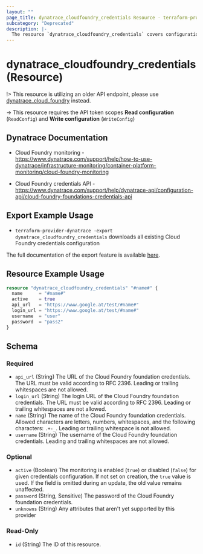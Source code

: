 ```yaml
---
layout: ""
page_title: dynatrace_cloudfoundry_credentials Resource - terraform-provider-dynatrace"
subcategory: "Deprecated"
description: |-
  The resource `dynatrace_cloudfoundry_credentials` covers configuration for Cloud Foundry credentials
---
```


# dynatrace_cloudfoundry_credentials (Resource)

!> This resource is utilizing an older API endpoint, please use [dynatrace_cloud_foundry](https://registry.terraform.io/providers/dynatrace-oss/dynatrace/latest/docs/resources/cloud_foundry) instead.

-> This resource requires the API token scopes **Read configuration** (`ReadConfig`) and **Write configuration** (`WriteConfig`)

## Dynatrace Documentation

- Cloud Foundry monitoring - https://www.dynatrace.com/support/help/how-to-use-dynatrace/infrastructure-monitoring/container-platform-monitoring/cloud-foundry-monitoring

- Cloud Foundry credentials API - https://www.dynatrace.com/support/help/dynatrace-api/configuration-api/cloud-foundry-foundations-credentials-api

## Export Example Usage

- `terraform-provider-dynatrace -export dynatrace_cloudfoundry_credentials` downloads all existing Cloud Foundry credentials configuration

The full documentation of the export feature is available [here](https://dt-url.net/h203qmc).

## Resource Example Usage

```terraform
resource "dynatrace_cloudfoundry_credentials" "#name#" {
  name      = "#name#"
  active    = true
  api_url   = "https://www.google.at/test/#name#"
  login_url = "https://www.google.at/test/#name#"
  username  = "user"
  password  = "pass2"
}
```

<!-- schema generated by tfplugindocs -->
## Schema

### Required

- `api_url` (String) The URL of the Cloud Foundry foundation credentials.  The URL must be valid according to RFC 2396.  Leading or trailing whitespaces are not allowed.
- `login_url` (String) The login URL of the Cloud Foundry foundation credentials. The URL must be valid according to RFC 2396.  Leading or trailing whitespaces are not allowed.
- `name` (String) The name of the Cloud Foundry foundation credentials.  Allowed characters are letters, numbers, whitespaces, and the following characters: `.+-_`. Leading or trailing whitespace is not allowed.
- `username` (String) The username of the Cloud Foundry foundation credentials.  Leading and trailing whitespaces are not allowed.

### Optional

- `active` (Boolean) The monitoring is enabled (`true`) or disabled (`false`) for given credentials configuration.  If not set on creation, the `true` value is used.  If the field is omitted during an update, the old value remains unaffected.
- `password` (String, Sensitive) The password of the Cloud Foundry foundation credentials.
- `unknowns` (String) Any attributes that aren't yet supported by this provider

### Read-Only

- `id` (String) The ID of this resource.
 